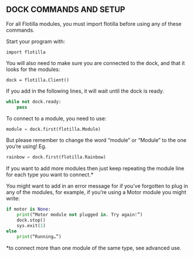## DOCK COMMANDS AND SETUP

For all Flotilla modules, you must import flotilla before using any of these commands.

Start your program with:

`import flotilla`

You will also need to make sure you are connected to the dock, and that it looks for the modules:

`dock = flotilla.Client()`

If you add in the following lines, it will wait until the dock is ready.

```python
while not dock.ready:
	pass
```

To connect to a module, you need to use:

```python
module = dock.first(flotilla.Module)
```

But please remember to change the word “module” or “Module” to the one you’re using! Eg.

```python
rainbow = dock.first(flotilla.Rainbow)
```

If you want to add more modules then just keep repeating the module line for each type you want to connect.*

You might want to add in an error message for if you’ve forgotten to plug in any of the modules, for example, if you’re using a Motor module you might write:

```python
if motor is None:
	print(“Motor module not plugged in. Try again!”)
	dock.stop()
	sys.exit(1)
else
	print(“Running…”)
```

*to connect more than one module of the same type, see advanced use.
